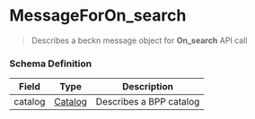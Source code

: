 MessageForOn_search
=======

>Describes a beckn message object for **On_search** API call

### Schema Definition


|**Field**|**Type**|**Description**|
|---------|--------|---------------|
|catalog|  [Catalog](/Mobility/Schema%20Reference/catalog) | Describes a BPP catalog